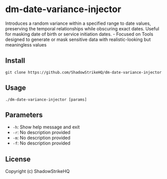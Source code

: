 # dm-date-variance-injector
Introduces a random variance within a specified range to date values, preserving the temporal relationships while obscuring exact dates. Useful for masking date of birth or service initiation dates. - Focused on Tools designed to generate or mask sensitive data with realistic-looking but meaningless values

## Install
`git clone https://github.com/ShadowStrikeHQ/dm-date-variance-injector`

## Usage
`./dm-date-variance-injector [params]`

## Parameters
- `-h`: Show help message and exit
- `-r`: No description provided
- `-m`: No description provided
- `-f`: No description provided

## License
Copyright (c) ShadowStrikeHQ
